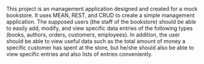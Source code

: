 This project is an management application designed and created for a mock bookstore. It uses MEAN, REST, and CRUD to create a simple management application. The supposed users (the staff of the bookstore) should be able to easily add, modify, and view specific data entries of the following types (books, authors, orders, customers, employees). In addition, the user should be able to view useful data such as the total amount of money a specific customer has spent at the store, but he/she should also be able to view specific entries and also lists of entries conveniently.
